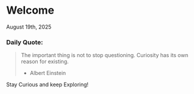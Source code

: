 # Welcome

August 19th, 2025

### Daily Quote:
> The important thing is not to stop questioning. Curiosity has its own reason for existing.
> 	- Albert Einstein

Stay Curious and keep Exploring!
